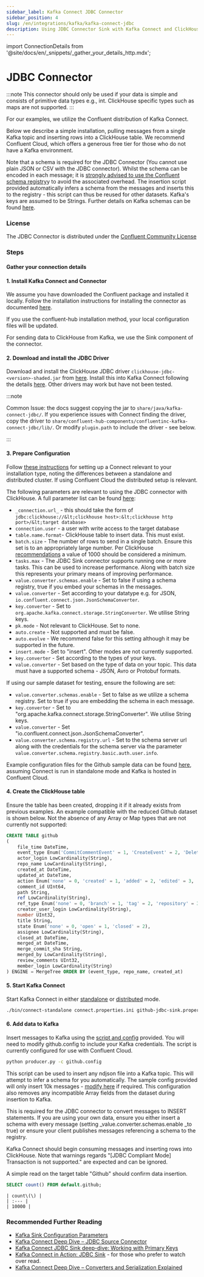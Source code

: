 ```yaml
---
sidebar_label: Kafka Connect JDBC Connector
sidebar_position: 4
slug: /en/integrations/kafka/kafka-connect-jdbc
description: Using JDBC Connector Sink with Kafka Connect and ClickHouse
---
```

import ConnectionDetails from '@site/docs/en/_snippets/_gather_your_details_http.mdx';

# JDBC Connector

:::note
This connector should only be used if your data is simple and consists of primitive data types e.g., int. ClickHouse specific types such as maps are not supported.
:::

For our examples, we utilize the Confluent distribution of Kafka Connect.

Below we describe a simple installation, pulling messages from a single Kafka topic and inserting rows into a ClickHouse table. We recommend Confluent Cloud, which offers a generous free tier for those who do not have a Kafka environment.

Note that a schema is required for the JDBC Connector (You cannot use plain JSON or CSV with the JDBC connector). Whilst the schema can be encoded in each message; it is [strongly advised to use the Confluent schema registry](https://www.confluent.io/blog/kafka-connect-deep-dive-converters-serialization-explained/#json-schemas)y to avoid the associated overhead. The insertion script provided automatically infers a schema from the messages and inserts this to the registry - this script can thus be reused for other datasets. Kafka's keys are assumed to be Strings. Further details on Kafka schemas can be found [here](https://docs.confluent.io/platform/current/schema-registry/index.html).

### License
The JDBC Connector is distributed under the [Confluent Community License](https://www.confluent.io/confluent-community-license)

### Steps
#### Gather your connection details
<ConnectionDetails />

#### 1. Install Kafka Connect and Connector


We assume you have downloaded the Confluent package and installed it locally. Follow the installation instructions for installing the connector as documented [here](https://docs.confluent.io/kafka-connect-jdbc/current/#install-the-jdbc-connector).

If you use the confluent-hub installation method, your local configuration files will be updated.

For sending data to ClickHouse from Kafka, we use the Sink component of the connector.


#### 2. Download and install the JDBC Driver

Download and install the ClickHouse JDBC driver `clickhouse-jdbc-<version>-shaded.jar` from [here](https://github.com/ClickHouse/clickhouse-java/releases). Install this into Kafka Connect following the details [here](https://docs.confluent.io/kafka-connect-jdbc/current/#installing-jdbc-drivers). Other drivers may work but have not been tested.

:::note

Common Issue: the docs suggest copying the jar to `share/java/kafka-connect-jdbc/`. If you experience issues with Connect finding the driver, copy the driver to `share/confluent-hub-components/confluentinc-kafka-connect-jdbc/lib/`. Or modify `plugin.path` to include the driver - see below.

:::

#### 3. Prepare Configuration

Follow [these instructions](https://docs.confluent.io/cloud/current/cp-component/connect-cloud-config.html#set-up-a-local-connect-worker-with-cp-install) for setting up a Connect relevant to your installation type, noting the differences between a standalone and distributed cluster. If using Confluent Cloud the distributed setup is relevant.

The following parameters are relevant to using the JDBC connector with ClickHouse. A full parameter list can be found [here](https://docs.confluent.io/kafka-connect-jdbc/current/sink-connector/index.html):


* `_connection.url_` - this should take the form of `jdbc:clickhouse://&lt;clickhouse host>:&lt;clickhouse http port>/&lt;target database>`
* `connection.user` - a user with write access to the target database
* `table.name.format`- ClickHouse table to insert data. This must exist.
* `batch.size` - The number of rows to send in a single batch. Ensure this set is to an appropriately large number. Per ClickHouse [recommendations](../../../concepts/why-clickhouse-is-so-fast.md#performance-when-inserting-data) a value of 1000 should be considered a minimum.
* `tasks.max` - The JDBC Sink connector supports running one or more tasks. This can be used to increase performance. Along with batch size this represents your primary means of improving performance.
* `value.converter.schemas.enable` - Set to false if using a schema registry, true if you embed your schemas in the messages.
* `value.converter` - Set according to your datatype e.g. for JSON, `io.confluent.connect.json.JsonSchemaConverter`.
* `key.converter` - Set to `org.apache.kafka.connect.storage.StringConverter`. We utilise String keys.
* `pk.mode` - Not relevant to ClickHouse. Set to none.
* `auto.create` - Not supported and must be false.
* `auto.evolve` - We recommend false for this setting although it may be supported in the future.
* `insert.mode` - Set to "insert". Other modes are not currently supported.
* `key.converter` - Set according to the types of your keys.
* `value.converter` - Set based on the type of data on your topic. This data must have a supported schema - JSON, Avro or Protobuf formats.

If using our sample dataset for testing, ensure the following are set:

* `value.converter.schemas.enable` - Set to false as we utilize a schema registry. Set to true if you are embedding the schema in each message.
* `key.converter` - Set to "org.apache.kafka.connect.storage.StringConverter". We utilise String keys.
* `value.converter` - Set "io.confluent.connect.json.JsonSchemaConverter".
* `value.converter.schema.registry.url` - Set to the schema server url along with the credentials for the schema server via the parameter `value.converter.schema.registry.basic.auth.user.info`.

Example configuration files for the Github sample data can be found [here](https://github.com/ClickHouse/kafka-samples/tree/main/github_events/jdbc_sink), assuming Connect is run in standalone mode and Kafka is hosted in Confluent Cloud.


#### 4. Create the ClickHouse table

Ensure the table has been created, dropping it if it already exists from previous examples. An example compatible with the reduced Github dataset is shown below. Not the absence of any Array or Map types that are not currently not supported:

```sql
CREATE TABLE github
(
    file_time DateTime,
    event_type Enum('CommitCommentEvent' = 1, 'CreateEvent' = 2, 'DeleteEvent' = 3, 'ForkEvent' = 4, 'GollumEvent' = 5, 'IssueCommentEvent' = 6, 'IssuesEvent' = 7, 'MemberEvent' = 8, 'PublicEvent' = 9, 'PullRequestEvent' = 10, 'PullRequestReviewCommentEvent' = 11, 'PushEvent' = 12, 'ReleaseEvent' = 13, 'SponsorshipEvent' = 14, 'WatchEvent' = 15, 'GistEvent' = 16, 'FollowEvent' = 17, 'DownloadEvent' = 18, 'PullRequestReviewEvent' = 19, 'ForkApplyEvent' = 20, 'Event' = 21, 'TeamAddEvent' = 22),
    actor_login LowCardinality(String),
    repo_name LowCardinality(String),
    created_at DateTime,
    updated_at DateTime,
    action Enum('none' = 0, 'created' = 1, 'added' = 2, 'edited' = 3, 'deleted' = 4, 'opened' = 5, 'closed' = 6, 'reopened' = 7, 'assigned' = 8, 'unassigned' = 9, 'labeled' = 10, 'unlabeled' = 11, 'review_requested' = 12, 'review_request_removed' = 13, 'synchronize' = 14, 'started' = 15, 'published' = 16, 'update' = 17, 'create' = 18, 'fork' = 19, 'merged' = 20),
    comment_id UInt64,
    path String,
    ref LowCardinality(String),
    ref_type Enum('none' = 0, 'branch' = 1, 'tag' = 2, 'repository' = 3, 'unknown' = 4),
    creator_user_login LowCardinality(String),
    number UInt32,
    title String,
    state Enum('none' = 0, 'open' = 1, 'closed' = 2),
    assignee LowCardinality(String),
    closed_at DateTime,
    merged_at DateTime,
    merge_commit_sha String,
    merged_by LowCardinality(String),
    review_comments UInt32,
    member_login LowCardinality(String)
) ENGINE = MergeTree ORDER BY (event_type, repo_name, created_at)
```

#### 5. Start Kafka Connect

Start Kafka Connect in either [standalone](https://docs.confluent.io/cloud/current/cp-component/connect-cloud-config.html#standalone-cluster) or [distributed](https://docs.confluent.io/cloud/current/cp-component/connect-cloud-config.html#distributed-cluster) mode.

```bash
./bin/connect-standalone connect.properties.ini github-jdbc-sink.properties.ini
```

#### 6. Add data to Kafka


Insert messages to Kafka using the [script and config](https://github.com/ClickHouse/kafka-samples/tree/main/producer) provided. You will need to modify github.config to include your Kafka credentials. The script is currently configured for use with Confluent Cloud.

```bash
python producer.py -c github.config
```

This script can be used to insert any ndjson file into a Kafka topic. This will attempt to infer a schema for you automatically. The sample config provided will only insert 10k messages - [modify here](https://github.com/ClickHouse/clickhouse-docs/tree/main/docs/en/integrations/data-ingestion/kafka/code/producer/github.config#L25) if required. This configuration also removes any incompatible Array fields from the dataset during insertion to Kafka.

This is required for the JDBC connector to convert messages to INSERT statements. If you are using your own data, ensure you either insert a schema with every message (setting _value.converter.schemas.enable _to true) or ensure your client publishes messages referencing a schema to the registry.

Kafka Connect should begin consuming messages and inserting rows into ClickHouse. Note that warnings regards "[JDBC Compliant Mode] Transaction is not supported." are expected and can be ignored.

A simple read on the target table "Github" should confirm data insertion.


```sql
SELECT count() FROM default.github;
```

```response
| count\(\) |
| :--- |
| 10000 |
```

### Recommended Further Reading

* [Kafka Sink Configuration Parameters](https://docs.confluent.io/kafka-connect-jdbc/current/sink-connector/sink_config_options.html#sink-config-options)
* [Kafka Connect Deep Dive – JDBC Source Connector](https://www.confluent.io/blog/kafka-connect-deep-dive-jdbc-source-connector)
* [Kafka Connect JDBC Sink deep-dive: Working with Primary Keys](https://rmoff.net/2021/03/12/kafka-connect-jdbc-sink-deep-dive-working-with-primary-keys/)
* [Kafka Connect in Action: JDBC Sink](https://www.youtube.com/watch?v=b-3qN_tlYR4&t=981s) - for those who prefer to watch over read.
* [Kafka Connect Deep Dive – Converters and Serialization Explained](https://www.confluent.io/blog/kafka-connect-deep-dive-converters-serialization-explained/#json-schemas)
